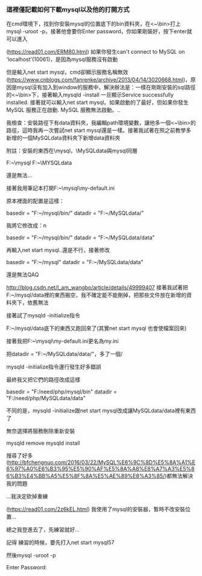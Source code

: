 
### 這裡僅記載如何下載mysql以及他的打開方式

在cmd環境下，找到你安裝mysql的位置底下的bin資料夾，在<~\bin>打上
mysql -uroot -p，接著他會要你Enter password，你如果剛裝好，按下enter就可以進入

(https://read01.com/ERM80.html)
如果你發生can't connect to MySQL on 'localhost'(10061)，是因為mysql服務沒有啟動

但是輸入net start mysql，cmd卻顯示服務名稱無效(https://www.cnblogs.com/fanrenke/archive/2013/04/14/3020668.html)，原因是mysql沒有加入到window的服務中，解決辦法是：一樣在剛剛安裝的sql路徑的<~\bin>下，接著輸入mysqld -install
一旦顯示Service successfully installed. 接著就可以輸入net start mysql。如果啟動的了最好，但如果你發生 MySQL 服務正在啟動. MySQL 服務無法啟動。..

我檢查：安裝路徑下有data資料夾，我編輯path環境變數，讓他多一個<~\bin>的路徑，這時我再一次嘗試net start mysql還是一樣。接著我試著在照之前教學多新增的一個MySQLdata資料夾下新增data資料夾

附註：安裝的東西在\mysql，\MySQLdata與mysql同層

F:~\mysql
F:~\MYSQLdata

還是無法...

接著我用筆記本打開F:~\mysql\my-default.ini

原本裡面的配置是這樣：

basedir = "F:~/mysql/bin/"
datadir = "F:~/MySQLdata/"


我將它修改成：n

basedir = "F:~/mysql/bin/"
datadir = "F:~/MySQLdata/data"

再輸入net start mysql..還是不行，接著修改

basedir = "F:~/mysql"
datadir = "F:~/MySQLdata/data"

還是無法QAQ

http://blog.csdn.net/I_am_wangbo/article/details/49999407
接著我試著把F:~/mysql/data裡的東西搬空，我不確定能不能刪掉，把那些文件放在新增的資料夾下，依舊無法

接著試了mysqld -initialize指令

F:~/mysql/data底下的東西又跑回來了(其實net start mysql 也會使檔案回來)

接著我把F:~\mysql\my-default.ini更名為my.ini

把datadir = "F:~/MySQLdata/data/"，多了一個/


mysqld -initialize指令運行發生好多錯誤

最終我又把它們的路徑改成這樣

 basedir = "F:/need/php/mysql/bin"
 datadir = "F:/need/php/MySQLdata/data"

 不同的是，mysqld -initialize跟net start mysql改成讓MySQLdata/data裡有東西了


無奈選擇將服務刪除重新安裝

mysqld remove
mysqld install

搜尋了好多(http://bfchengnuo.com/2016/03/22/MySQL%E6%9C%8D%E5%8A%A1%E6%97%A0%E6%B3%95%E5%90%AF%E5%8A%A8%E8%A7%A3%E5%86%B3%E4%BB%A5%E5%8F%8A%E5%AE%89%E8%A3%85/)都無法解決我的問題

...我決定砍掉重練

(https://read01.com/2z6kEL.html)
我使用了mysql的安裝器，暫時不改安裝位置...

總之我登進去了，先練習就好...

記得 練習的時候，要先打入net start mysql57

然後mysql -uroot -p 

Enter Password:
